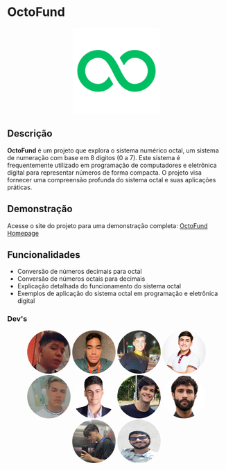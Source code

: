 # OctoFund

<p align="center">
<img src="./img/favicon.svg" alt="OctoFund Logo" width="200" height="200">
</p>

## Descrição

**OctoFund** é um projeto que explora o sistema numérico octal, um sistema de numeração com base em 8 dígitos (0 a 7). Este sistema é frequentemente utilizado em programação de computadores e eletrônica digital para representar números de forma compacta. O projeto visa fornecer uma compreensão profunda do sistema octal e suas aplicações práticas.

## Demonstração

Acesse o site do projeto para uma demonstração completa: [OctoFund Homepage](https://lucascarv1804.github.io/octofund/homepage/index.html)

## Funcionalidades

- Conversão de números decimais para octal
- Conversão de números octais para decimais
- Explicação detalhada do funcionamento do sistema octal
- Exemplos de aplicação do sistema octal em programação e eletrônica digital

### Dev's

<p align="center">
<img src="./img/antonio_tenorio.jpeg" alt="Dev1" width="100" height="100" style="border-radius: 50%;">
<img src="./img/arlleson_gomes.jpeg" alt="Dev2" width="100" height="100" style="border-radius: 50%;">
<img src="./img/arthur_rodrigues.jpeg" alt="Dev3" width="100" height="100" style="border-radius: 50%;">
<img src="./img/gabriel_cavalcante.jpeg" alt="Dev3" width="100" height="100" style="border-radius: 50%;">
<img src="./img/gabriel_victor.jpeg" alt="Dev3" width="100" height="100" style="border-radius: 50%;">
<img src="./img/joao_lira.jpg" alt="Dev3" width="100" height="100" style="border-radius: 50%;">
<img src="./img/lucas carvalho.jpeg" alt="Dev3" width="100" height="100" style="border-radius: 50%;">
<img src="./img/joao_rietra.jpeg" alt="Dev3" width="100" height="100" style="border-radius: 50%;">
<img src="./img/manuel_galvao.jpeg" alt="Dev3" width="100" height="100" style="border-radius: 50%;">
<img src="./img/vinicius_pazos.jpeg" alt="Dev3" width="100" height="100" style="border-radius: 50%;">
</p>
